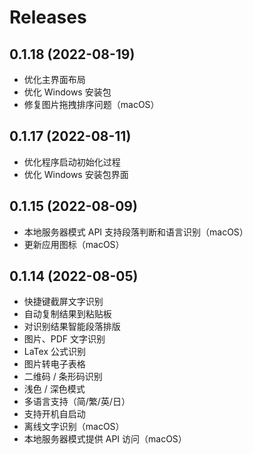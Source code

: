 # Releases

## 0.1.18 (2022-08-19)

- 优化主界面布局
- 优化 Windows 安装包
- 修复图片拖拽排序问题（macOS）

## 0.1.17 (2022-08-11)

- 优化程序启动初始化过程
- 优化 Windows 安装包界面

## 0.1.15 (2022-08-09)

- 本地服务器模式 API 支持段落判断和语言识别（macOS）
- 更新应用图标（macOS）

## 0.1.14 (2022-08-05)

- 快捷键截屏文字识别
- 自动复制结果到粘贴板
- 对识别结果智能段落排版
- 图片、PDF 文字识别
- LaTex 公式识别
- 图片转电子表格
- 二维码 / 条形码识别
- 浅色 / 深色模式
- 多语言支持（简/繁/英/日）
- 支持开机自启动
- 离线文字识别（macOS）
- 本地服务器模式提供 API 访问（macOS）

